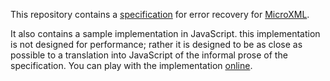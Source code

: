 This repository contains a [specification](/jclark/microxml-er/blob/master/recovery.md) for error recovery for [MicroXML](http://www.w3.org/community/microxml/).

It also contains a sample implementation in JavaScript. this implementation is not designed for performance; rather it is designed to be as close as possible to a translation into JavaScript of the informal prose of the specification. You can play with the implementation [online](http://jclark.github.com/microxml-er/).